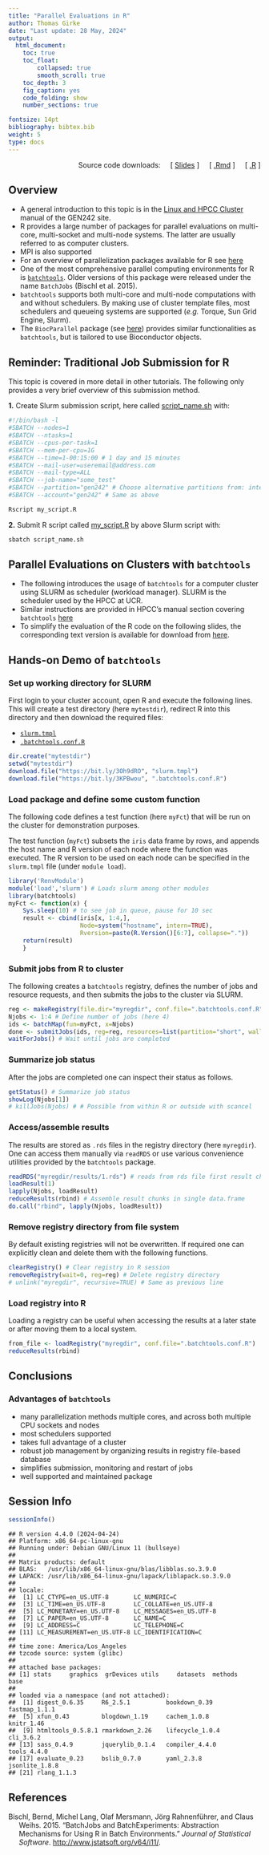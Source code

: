 ```yaml
---
title: "Parallel Evaluations in R"
author: Thomas Girke
date: "Last update: 28 May, 2024" 
output:
  html_document:
    toc: true
    toc_float:
        collapsed: true
        smooth_scroll: true
    toc_depth: 3
    fig_caption: yes
    code_folding: show
    number_sections: true

fontsize: 14pt
bibliography: bibtex.bib
weight: 5
type: docs
---
```


<!--
- Compile from command-line
Rscript -e "rmarkdown::render('rparallel.Rmd', c('html_document'), clean=F); knitr::knit('rparallel.Rmd', tangle=TRUE)"
-->

<div style="text-align: right">

Source code downloads:    
\[ [Slides](https://girke.bioinformatics.ucr.edu/GEN242/slides/slides_12/) \]    
\[ [.Rmd](https://raw.githubusercontent.com/tgirke/GEN242//main/content/en/tutorials/rparallel/rparallel.Rmd) \]    
\[ [.R](https://raw.githubusercontent.com/tgirke/GEN242//main/content/en/tutorials/rparallel/rparallel.R) \]

</div>

## Overview

  - A general introduction to this topic is in the [Linux and HPCC Cluster](https://girke.bioinformatics.ucr.edu/GEN242/tutorials/linux/linux/#queuing-system-slurm) manual of the GEN242 site.
  - R provides a large number of packages for parallel evaluations on multi-core, multi-socket and multi-node systems. The latter are usually referred to as computer clusters.
  - MPI is also supported
  - For an overview of parallelization packages available for R see [here](https://cran.r-project.org/web/views/HighPerformanceComputing.html)
  - One of the most comprehensive parallel computing environments for R is
    [`batchtools`](https://mllg.github.io/batchtools/articles/batchtools.html#migration). Older versions of this package were released under the name `BatchJobs` (Bischl et al. 2015).
  - `batchtools` supports both multi-core and multi-node computations with and without schedulers. By making use of
    cluster template files, most schedulers and queueing systems are supported (*e.g.* Torque, Sun Grid Engine, Slurm).
  - The `BiocParallel` package (see [here](https://bioconductor.org/packages/release/bioc/html/BiocParallel.html))
    provides similar functionalities as `batchtools`, but is tailored to use Bioconductor objects.

## Reminder: Traditional Job Submission for R

This topic is covered in more detail in other tutorials. The following only provides a very brief overview of this submission method.

**1.** Create Slurm submission script, here called [script\_name.sh](https://raw.githubusercontent.com/tgirke/GEN242/main/static/custom/slides/R_for_HPC/demo_files/script_name.sh) with:

``` bash
#!/bin/bash -l
#SBATCH --nodes=1
#SBATCH --ntasks=1
#SBATCH --cpus-per-task=1
#SBATCH --mem-per-cpu=1G
#SBATCH --time=1-00:15:00 # 1 day and 15 minutes
#SBATCH --mail-user=useremail@address.com
#SBATCH --mail-type=ALL
#SBATCH --job-name="some_test"
#SBATCH --partition="gen242" # Choose alternative partitions from: intel, batch, highmem, gpu, short
#SBATCH --account="gen242" # Same as above

Rscript my_script.R
```

**2.** Submit R script called [my\_script.R](https://raw.githubusercontent.com/tgirke/GEN242/main/static/custom/slides/R_for_HPC/demo_files/my_script.R) by above Slurm script with:

``` bash
sbatch script_name.sh
```

## Parallel Evaluations on Clusters with `batchtools`

  - The following introduces the usage of `batchtools` for a computer cluster
    using SLURM as scheduler (workload manager). SLURM is the scheduler used by
    the HPCC at UCR.
  - Similar instructions are provided in HPCC’s manual section covering
    `batchtools`
    [here](https://hpcc.ucr.edu/manuals_linux-cluster_parallelR.html)
  - To simplify the evaluation of the R code on the following slides, the
    corresponding text version is available for download from
    [here](https://raw.githubusercontent.com/tgirke/GEN242/main/static/custom/slides/R_for_HPC/demo_files/R_for_HPC_demo.R).

## Hands-on Demo of `batchtools`

### Set up working directory for SLURM

First login to your cluster account, open R and execute the following lines. This will
create a test directory (here `mytestdir`), redirect R into this directory and then download
the required files:

  - [`slurm.tmpl`](https://github.com/tgirke/GEN242/blob/main/content/en/tutorials/rparallel/demo_files/slurm.tmpl)
  - [`.batchtools.conf.R`](https://github.com/tgirke/GEN242/blob/main/content/en/tutorials/rparallel/demo_files/.batchtools.conf.R)

<!-- end list -->

``` r
dir.create("mytestdir")
setwd("mytestdir")
download.file("https://bit.ly/3Oh9dRO", "slurm.tmpl")
download.file("https://bit.ly/3KPBwou", ".batchtools.conf.R") 
```

### Load package and define some custom function

The following code defines a test function (here `myFct`) that will be run on the cluster for demonstration
purposes.

The test function (`myFct`) subsets the `iris` data frame by rows, and appends the host name and R version of each
node where the function was executed. The R version to be used on each node can be
specified in the `slurm.tmpl` file (under `module load`).

``` r
library('RenvModule')
module('load','slurm') # Loads slurm among other modules
library(batchtools)
myFct <- function(x) {
    Sys.sleep(10) # to see job in queue, pause for 10 sec
	result <- cbind(iris[x, 1:4,],
                    Node=system("hostname", intern=TRUE),
	                Rversion=paste(R.Version()[6:7], collapse="."))
	return(result)
    }
```

### Submit jobs from R to cluster

The following creates a `batchtools` registry, defines the number of jobs and resource requests, and then submits the jobs to the cluster
via SLURM.

``` r
reg <- makeRegistry(file.dir="myregdir", conf.file=".batchtools.conf.R")
Njobs <- 1:4 # Define number of jobs (here 4)
ids <- batchMap(fun=myFct, x=Njobs) 
done <- submitJobs(ids, reg=reg, resources=list(partition="short", walltime=120, ntasks=1, ncpus=1, memory=1024))
waitForJobs() # Wait until jobs are completed
```

### Summarize job status

After the jobs are completed one can inspect their status as follows.

``` r
getStatus() # Summarize job status
showLog(Njobs[1])
# killJobs(Njobs) # # Possible from within R or outside with scancel
```

### Access/assemble results

The results are stored as `.rds` files in the registry directory (here `myregdir`). One
can access them manually via `readRDS` or use various convenience utilities provided
by the `batchtools` package.

``` r
readRDS("myregdir/results/1.rds") # reads from rds file first result chunk
loadResult(1) 
lapply(Njobs, loadResult)
reduceResults(rbind) # Assemble result chunks in single data.frame
do.call("rbind", lapply(Njobs, loadResult))
```

### Remove registry directory from file system

By default existing registries will not be overwritten. If required one can explicitly
clean and delete them with the following functions.

``` r
clearRegistry() # Clear registry in R session
removeRegistry(wait=0, reg=reg) # Delete registry directory
# unlink("myregdir", recursive=TRUE) # Same as previous line
```

### Load registry into R

Loading a registry can be useful when accessing the results at a later state or
after moving them to a local system.

``` r
from_file <- loadRegistry("myregdir", conf.file=".batchtools.conf.R")
reduceResults(rbind)
```

## Conclusions

### Advantages of `batchtools`

  - many parallelization methods multiple cores, and across both multiple CPU sockets and nodes
  - most schedulers supported
  - takes full advantage of a cluster
  - robust job management by organizing results in registry file-based database
  - simplifies submission, monitoring and restart of jobs
  - well supported and maintained package

## Session Info

``` r
sessionInfo()
```

    ## R version 4.4.0 (2024-04-24)
    ## Platform: x86_64-pc-linux-gnu
    ## Running under: Debian GNU/Linux 11 (bullseye)
    ## 
    ## Matrix products: default
    ## BLAS:   /usr/lib/x86_64-linux-gnu/blas/libblas.so.3.9.0 
    ## LAPACK: /usr/lib/x86_64-linux-gnu/lapack/liblapack.so.3.9.0
    ## 
    ## locale:
    ##  [1] LC_CTYPE=en_US.UTF-8       LC_NUMERIC=C              
    ##  [3] LC_TIME=en_US.UTF-8        LC_COLLATE=en_US.UTF-8    
    ##  [5] LC_MONETARY=en_US.UTF-8    LC_MESSAGES=en_US.UTF-8   
    ##  [7] LC_PAPER=en_US.UTF-8       LC_NAME=C                 
    ##  [9] LC_ADDRESS=C               LC_TELEPHONE=C            
    ## [11] LC_MEASUREMENT=en_US.UTF-8 LC_IDENTIFICATION=C       
    ## 
    ## time zone: America/Los_Angeles
    ## tzcode source: system (glibc)
    ## 
    ## attached base packages:
    ## [1] stats     graphics  grDevices utils     datasets  methods   base     
    ## 
    ## loaded via a namespace (and not attached):
    ##  [1] digest_0.6.35     R6_2.5.1          bookdown_0.39     fastmap_1.1.1    
    ##  [5] xfun_0.43         blogdown_1.19     cachem_1.0.8      knitr_1.46       
    ##  [9] htmltools_0.5.8.1 rmarkdown_2.26    lifecycle_1.0.4   cli_3.6.2        
    ## [13] sass_0.4.9        jquerylib_0.1.4   compiler_4.4.0    tools_4.4.0      
    ## [17] evaluate_0.23     bslib_0.7.0       yaml_2.3.8        jsonlite_1.8.8   
    ## [21] rlang_1.1.3

## References

<div id="refs" class="references hanging-indent">

<div id="ref-Bischl2015-rf">

Bischl, Bernd, Michel Lang, Olaf Mersmann, Jörg Rahnenführer, and Claus Weihs. 2015. “BatchJobs and BatchExperiments: Abstraction Mechanisms for Using R in Batch Environments.” *Journal of Statistical Software*. <http://www.jstatsoft.org/v64/i11/>.

</div>

</div>
